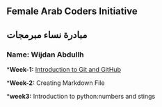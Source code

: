 ## Female Arab Coders Initiative
## مبادرة نساء مبرمجات
### Name: Wijdan Abdullh

*__Week-1:__
   [Introduction to Git and GitHub](https://github.com/wijdanabdullh/udemy-git)
   
*__Week-2:__
   Creating Markdown File
   
*__week3:__
Introduction to python:numbers and stings
